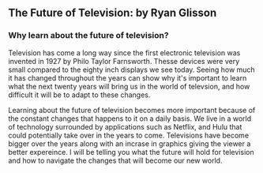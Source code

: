 ## The Future of Television: by Ryan Glisson

### Why learn about the future of television?

Television has come a long way since the first electronic television was invented in 1927 by Philo Taylor Farnsworth. Thesse devices were very small compared to the eighty inch displays we see today. Seeing how much it has changed throughout the years can show why it's important to learn what the next twenty years will bring us in the world of televsion, and how difficult it will be to adapt to these changes.

Learning about the future of television becomes more important because of the constant changes that happens to it on a daily basis. We live in a world of technology surrounded by applications such as Netflix, and Hulu that could potentially take over in the years to come. Televisions have become bigger over the years along with an incrase in graphics giving the viewer a better expereince. I will be telling you what the future will hold for television and how to navigate the changes that will become our new world. 



